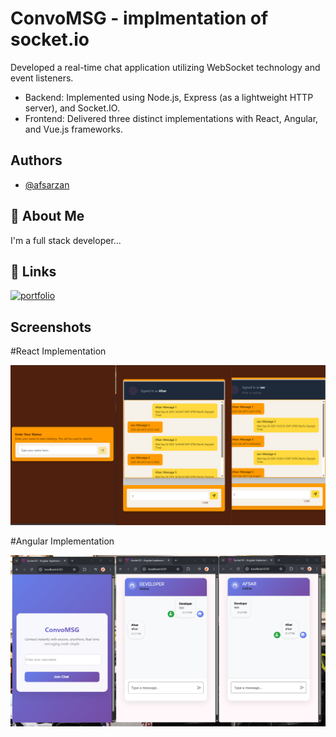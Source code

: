 
# ConvoMSG -  implmentation of socket.io 

Developed a real-time chat application utilizing WebSocket technology and event listeners.  
- Backend: Implemented using Node.js, Express (as a lightweight HTTP server), and Socket.IO.  
- Frontend: Delivered three distinct implementations with React, Angular, and Vue.js frameworks.  


## Authors

- [@afsarzan](https://www.github.com/afsarzan)


## 🚀 About Me
I'm a full stack developer...


## 🔗 Links
[![portfolio](https://img.shields.io/badge/my_portfolio-000?style=for-the-badge&logo=ko-fi&logoColor=white)](https://afsarzan.github.io/)



## Screenshots

#React Implementation

![App Screenshot](./application.png)


#Angular Implementation

![App Screenshot](./application-A.png)


